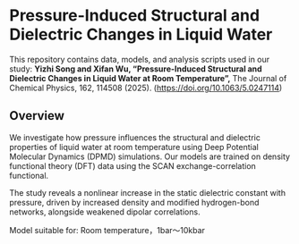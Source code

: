 # Pressure-Induced Structural and Dielectric Changes in Liquid Water

This repository contains data, models, and analysis scripts used in our study:
**Yizhi Song and Xifan Wu, “Pressure-Induced Structural and Dielectric Changes in Liquid Water at Room Temperature”,** The Journal of Chemical Physics, 162, 114508 (2025). (https://doi.org/10.1063/5.0247114)

## Overview

We investigate how pressure influences the structural and dielectric properties of liquid water at room temperature using Deep Potential Molecular Dynamics (DPMD) simulations. Our models are trained on density functional theory (DFT) data using the SCAN exchange-correlation functional.

The study reveals a nonlinear increase in the static dielectric constant with pressure, driven by increased density and modified hydrogen-bond networks, alongside weakened dipolar correlations.

Model suitable for: Room temperature，1bar～10kbar
